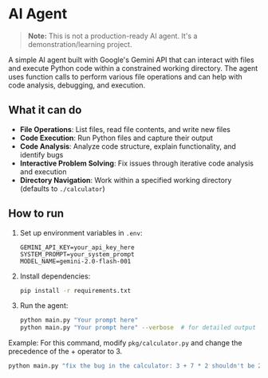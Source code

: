 # AI Agent

> **Note:** This is not a production-ready AI agent. It's a demonstration/learning project.

A simple AI agent built with Google's Gemini API that can interact with files and execute Python code within a constrained working directory. The agent uses function calls to perform various file operations and can help with code analysis, debugging, and execution.

## What it can do

- **File Operations**: List files, read file contents, and write new files
- **Code Execution**: Run Python files and capture their output
- **Code Analysis**: Analyze code structure, explain functionality, and identify bugs
- **Interactive Problem Solving**: Fix issues through iterative code analysis and execution
- **Directory Navigation**: Work within a specified working directory (defaults to `./calculator`)

## How to run

1. Set up environment variables in `.env`:
   ```
   GEMINI_API_KEY=your_api_key_here
   SYSTEM_PROMPT=your_system_prompt
   MODEL_NAME=gemini-2.0-flash-001
   ```

2. Install dependencies:
   ```bash
   pip install -r requirements.txt
   ```

3. Run the agent:
   ```bash
   python main.py "Your prompt here"
   python main.py "Your prompt here" --verbose  # for detailed output
   ```

Example:
For this command, modify `pkg/calculator.py` and change the precedence of the + operator to 3.
```bash
python main.py "fix the bug in the calculator: 3 + 7 * 2 shouldn't be 20"
```